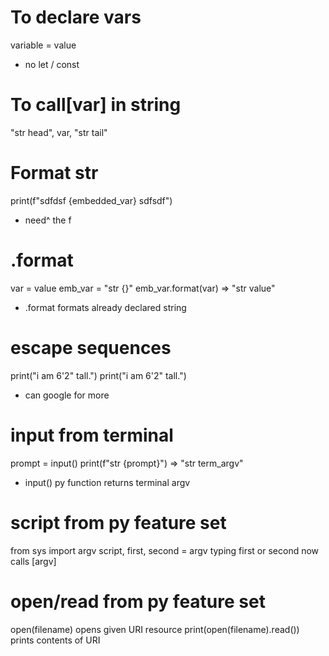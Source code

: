 # To declare vars
  variable = value
  - no let / const

# To call[var] in string
  "str head", var, "str tail"

# Format str
  print(f"sdfdsf {embedded_var} sdfsdf")
  - need^ the f

# .format
  var = value
  emb_var = "str {}"
  emb_var.format(var) => "str value"
  - .format formats already declared string

# escape sequences
  print("i am 6'2\" tall.")
  print("i am 6'2\" tall.")
  - can google for more

# input from terminal
  prompt = input()
  print(f"str {prompt}") => "str term_argv"
  - input() py function returns terminal argv

# script from py feature set
  from sys import argv
  script, first, second = argv
  typing first or second now calls [argv]

# open/read from py feature set
  open(filename) opens given URI resource
  print(open(filename).read()) prints contents of URI



